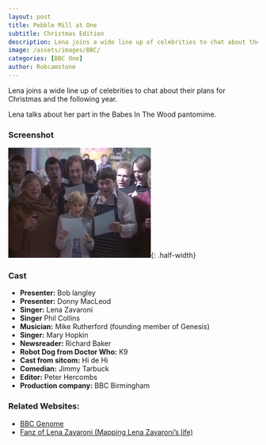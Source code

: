 ```yaml
---
layout: post
title: Pebble Mill at One
subtitle: Christmas Edition
description: Lena joins a wide line up of celebrities to chat about their plans for Christmas and the following year. Lena talks about her part in the Babes In The Wood pantomime.
image: /assets/images/BBC/
categories: [BBC One]
author: Robcamstone
---
```


Lena joins a wide line up of celebrities to chat about their plans for Christmas and the following year.

Lena talks about her part in the Babes In The Wood pantomime.

### Screenshot
![](/assets/images/BBC/Pebble-Mill-at-One.jpg "Lena joins the rest of the cast at the end of the show, for a rendition of Hark The Herald Angels Sing."){: .half-width}

### Cast
* **Presenter:** Bob langley
* **Presenter:** Donny MacLeod
* **Singer:** Lena Zavaroni
* **Singer** Phil Collins
* **Musician:** Mike Rutherford (founding member of Genesis)
* **Singer:** Mary Hopkin
* **Newsreader:** Richard Baker
* **Robot Dog from Doctor Who:** K9
* **Cast from sitcom:** Hi de Hi
* **Comedian:** Jimmy Tarbuck
* **Editor:** Peter Hercombs
* **Production company:** BBC Birmingham

### Related Websites:
* [BBC Genome](http://genome.ch.bbc.co.uk/4a35c15241f145b7825c3056a18bf052)
* [Fanz of Lena Zavaroni (Mapping Lena Zavaroni’s life)](https://www.google.com/maps/d/u/0/viewer?mid=1D1D0ERV_FQMNb9XZzJ-J3yUlK8aI4vhI&ll=52.45050000000002%2C-1.9132999999999356&z=19)

